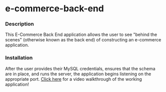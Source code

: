 # e-commerce-back-end

### Description
This E-Commerce Back End application allows the user to see "behind the scenes" (otherwise known as the back end) of constructing an e-commerce application.
### Installation
After the user provides their MySQL credentials, ensures that the schema are in place, and runs the server, the application begins listening on the appropriate port.
[Click here](https://drive.google.com/file/d/1EQsRDQqTL_V7u1asN2W1toIxvuU4W080/view) for a video walkthrough of the working application!
